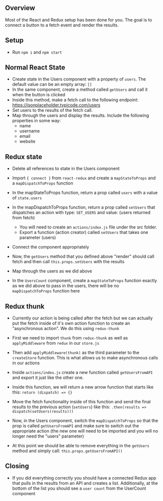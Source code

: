 ## Overview
Most of the React and Redux setup has been done for you. The goal is to connect a button to a fetch event and render the results.

## Setup
* Run `npm i` and `npm start`

## Normal React State
* Create state in the Users component with a property of `users`. The default value can be an empty array: `[]`
* In the same component, create a method called `getUsers` and call it when the button is clicked
* Inside this method, make a fetch call to the following endpoint:
  https://jsonplaceholder.typicode.com/users
* Set users to the results of the fetch call. 
* Map through the users and display the results. Include the following properties in some way:
  * name
  * username
  * email
  * website

## Redux state
* Delete all references to state in the Users component
* Import `{ connect }` from `react-redux` and create a `mapStateToProps` and a `mapDispatchToProps` function
* In the mapStateToProps function, return a prop called `users` with a value of `state.users`
* In the mapDispatchToProps function, return a prop called `setUsers` that dispatches an action with type: `SET_USERS` and value: (users returned from fetch)
  * You will need to create an `actions/index.js` file under the src folder. 
  * Export a function (action creator) called `setUsers` that takes one parameter (users)
* Connect the component appropriately 
* Now, the `getUsers` method that you defined above "render" should call fetch and then call `this.props.setUsers` with the results
* Map through the users as we did above

* In the `UsersCount` component, create a `mapStateToProps` function exactly as we did above to pass in the users, there will be no `mapDispatchToProps` function here

## Redux thunk
* Currently our action is being called after the fetch but we can actually put the fetch inside of it's own action function to create an "asynchronous action". We do this using `redux-thunk`

* First we need to import `thunk` from `redux-thunk` as well as `applyMiddleware` from `redux` in our `store.js`

* Then add `applyMiddleware(thunk)` as the third parameter to the `createStore` function. This is what allows us to make asynchronous calls in our actions

* Inside `actions/index.js` create a new function called `getUsersFromAPI` and export it just like the other one.

* Inside this function, we will return a new arrow function that starts like this: `return (dispatch) => {}`

* Move the fetch functionality inside of this function and send the final results to the previous action (`setUsers`) like this: `.then(results => dispatch(setUsers(results)))`

* Now, in the Users component, switch the `mapDispatchToProps` so that the prop is called `getUsersFromAPI` and make sure to switch out the appropriate action (the new one will need to be imported and you will no longer need the "users" parameter)

* At this point we should be able to remove everything in the `getUsers` method and simply call: `this.props.getUsersFromAPI()`

## Closing
* If you did everything correctly you should have a connected Redux app that pulls in the results from an API and creates a list. Additionally, at the bottom of the list you should see a `user count` from the UserCount component
